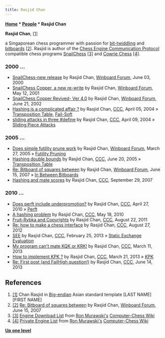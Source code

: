 ```yaml
---
title: Rasjid Chan
---
```

**[Home](Home "Home") \* [People](People "People") \* Rasjid Chan**


**Rasjid Chan**, <a id="cite-note-1" href="#cite-ref-1">[1]</a>  

a Singaporean chess programmer with passion for [bit-twiddling](Bit-Twiddling "Bit-Twiddling") and [bitboards](Bitboards "Bitboards") <a id="cite-note-2" href="#cite-ref-2">[2]</a>. 
Rasjid is author of the [Chess Engine Communication Protocol](Chess_Engine_Communication_Protocol "Chess Engine Communication Protocol") compatible chess programs [SnailChess](SnailChess "SnailChess") <a id="cite-note-3" href="#cite-ref-3">[3]</a> and [Cowrie Chess](index.php?title=Cowrie_Chess&action=edit&redlink=1 "Cowrie Chess (page does not exist)") <a id="cite-note-4" href="#cite-ref-4">[4]</a>. 



### 2000 ...


* [SnailChess-new release](http://www.open-aurec.com/wbforum/viewtopic.php?f=18&t=31555) by Rasjid Chan, [Winboard Forum](Computer_Chess_Forums "Computer Chess Forums"), June 03, 2000
* [SnailChess Copper, a new re-write](http://www.open-aurec.com/wbforum/viewtopic.php?f=18&t=33767) by Rasjid Chan, [Winboard Forum](Computer_Chess_Forums "Computer Chess Forums"), May 12, 2001
* [SnailChess Copper Revived- Ver 4.0](http://www.open-aurec.com/wbforum/viewtopic.php?f=18&t=37851) by Rasjid Chan, [Winboard Forum](Computer_Chess_Forums "Computer Chess Forums"), June 21, 2002
* [Hashing is a complicated affair ?](https://www.stmintz.com/ccc/index.php?id=358468) by Rasjid Chan, [CCC](CCC "CCC"), April 05, 2004 » [Transposition Table](Transposition_Table "Transposition Table"), [Fail-Soft](Fail-Soft "Fail-Soft")
* [sliding attacks in three #define](https://www.stmintz.com/ccc/index.php?id=359243) by Rasjid Chan, [CCC](CCC "CCC"), April 09, 2004 » [Sliding Piece Attacks](Sliding_Piece_Attacks "Sliding Piece Attacks")


### 2005 ...


* [Does simple futility prune work](http://www.open-aurec.com/wbforum/viewtopic.php?f=4&t=2101) by Rasjid Chan, [Winboard Forum](Computer_Chess_Forums "Computer Chess Forums"), March 27, 2005 » [Futility Pruning](Futility_Pruning "Futility Pruning")
* [Hashing double bounds](https://www.stmintz.com/ccc/index.php?id=432374) by Rasjid Chan, [CCC](CCC "CCC"), June 20, 2005 » [Transposition Table](Transposition_Table "Transposition Table")
* [Re: Bitboard of squares between](http://www.open-aurec.com/wbforum/viewtopic.php?f=4&t=6573#p30811) by Rasjid Chan, [Winboard Forum](Computer_Chess_Forums "Computer Chess Forums"), June 15, 2007 » [In Between Bitboards](Square_Attacked_By#InBetween "Square Attacked By")
* [Hashing and mate scores](http://www.talkchess.com/forum/viewtopic.php?t=16784) by Rasjid Chan, [CCC](CCC "CCC"), September 29, 2007


### 2010 ...


* [Does perft include underpromotion?](http://www.talkchess.com/forum/viewtopic.php?t=34025) by Rasjid Chan, [CCC](CCC "CCC"), April 27, 2010 » [Perft](Perft "Perft")
* [A hashing problem](http://www.talkchess.com/forum/viewtopic.php?t=34365) by Rasjid Chan, [CCC](CCC "CCC"), May 18, 2010
* [Fruit-Rybka and Copyrights](http://www.talkchess.com/forum/viewtopic.php?t=40145) by Rasjid Chan, [CCC](CCC "CCC"), August 22, 2011
* [Re: how to make a chess interface](http://www.talkchess.com/forum/viewtopic.php?topic_view=threads&p=480202&t=44899) by Rasjid Chan, [CCC](CCC "CCC"), August 27, 2012
* [SEE](http://www.talkchess.com/forum/viewtopic.php?t=47330) by Rasjid Chan, [CCC](CCC "CCC"), February 25, 2013 » [Static Exchange Evaluation](Static_Exchange_Evaluation "Static Exchange Evaluation")
* [My program can't mate KQK or KRK!](http://www.talkchess.com/forum/viewtopic.php?t=47477) by Rasjid Chan, [CCC](CCC "CCC"), March 11, 2013
* [How to implement KPK ?](http://www.talkchess.com/forum/viewtopic.php?t=47557) by Rasjid Chan, [CCC](CCC "CCC"), March 21, 2013 » [KPK](KPK "KPK")
* [Re: First post (and FailHigh question!)](http://www.talkchess.com/forum3/viewtopic.php?f=7&t=48274&start=1) by Rasjid Chan, [CCC](CCC "CCC"), June 14, 2013


## References


1. <a id="cite-ref-1" href="#cite-note-1">[1]</a> Chan Rasjid in [Big-endian](Big-endian "Big-endian") Asian standard template [LAST NAME][FIRST NAME]
2. <a id="cite-ref-2" href="#cite-note-2">[2]</a>  [Re: Bitboard of squares between](http://www.open-aurec.com/wbforum/viewtopic.php?f=4&t=6573#p30811) by Rasjid Chan, [Winboard Forum](Computer_Chess_Forums "Computer Chess Forums"), June 15, 2007
3. <a id="cite-ref-3" href="#cite-note-3">[3]</a> [Engine Download List](http://www.computer-chess.org/doku.php?id=computer_chess:wiki:download:engine_download_list) from [Ron Murawski's](Ron_Murawski "Ron Murawski") [Computer-Chess Wiki](http://computer-chess.org/doku.php?id=home)
4. <a id="cite-ref-4" href="#cite-note-4">[4]</a> [Private Engine List](http://computer-chess.org/doku.php?id=computer_chess:wiki:lists:private_engine_list) from [Ron Murawski's](Ron_Murawski "Ron Murawski") [Computer-Chess Wiki](http://computer-chess.org/doku.php?id=home)

**[Up one level](People "People")**







 
